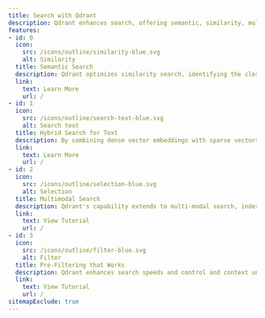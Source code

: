 ```yaml
---
title: Search with Qdrant
description: Qdrant enhances search, offering semantic, similarity, multimodal, and hybrid search capabilities for accurate, user-centric results, serving applications in different industries like e-commerce to healthcare.
features:
- id: 0
  icon: 
    src: /icons/outline/similarity-blue.svg
    alt: Similarity
  title: Semantic Search
  description: Qdrant optimizes similarity search, identifying the closest database items to any query vector for applications like recommendation systems, RAG and image retrieval, enhancing accuracy and user experience.
  link:
    text: Learn More
    url: /
- id: 1
  icon:
    src: /icons/outline/search-text-blue.svg
    alt: Search text
  title: Hybrid Search for Text
  description: By combining dense vector embeddings with sparse vectors e.g. BM25, Qdrant powers semantic search to deliver context-aware results, transcending traditional keyword search by understanding the deeper meaning of data.
  link:
    text: Learn More
    url: /
- id: 2
  icon:
    src: /icons/outline/selection-blue.svg
    alt: Selection
  title: Multimodal Search
  description: Qdrant's capability extends to multi-modal search, indexing and retrieving various data forms (text, images, audio) once vectorized, facilitating a comprehensive search experience.
  link:
    text: View Tutorial
    url: /
- id: 3
  icon:
    src: /icons/outline/filter-blue.svg
    alt: Filter
  title: Pre-Filtering that Works
  description: Qdrant enhances search speeds and control and context understanding through pre-filtering on any nested entry in our payload. This filter works first – making your search faster and combines with our hybrid search and multi-modal search seamlessly.
  link:
    text: View Tutorial
    url: /
sitemapExclude: true
---
```



